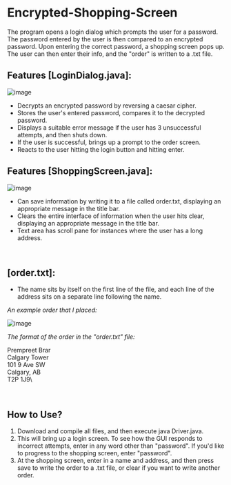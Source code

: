 # Encrypted-Shopping-Screen

The program opens a login dialog which prompts the user for a password. The password entered by the user is then compared to an encrypted password.
Upon entering the correct password, a shopping screen pops up. The user can then enter their info, and the "order" is written to a .txt file.

## Features [LoginDialog.java]:
![image](https://user-images.githubusercontent.com/89614923/131058925-299baf5b-c8c8-4c5b-908c-7f0e66562397.png)

  - Decrypts an encrypted password by reversing a caesar cipher.
  - Stores the user's entered password, compares it to the decrypted password.
  - Displays a suitable error message if the user has 3 unsuccessful attempts, and then shuts down.
  - If the user is successful, brings up a prompt to the order screen.
  - Reacts to the user hitting the login button and hitting enter.

## Features [ShoppingScreen.java]:
![image](https://user-images.githubusercontent.com/89614923/131058987-059d649f-4573-4987-b983-4328e697b08c.png)

  - Can save information by writing it to a file called order.txt, displaying an appropriate message in the title bar.
  - Clears the entire interface of information when the user hits clear, displaying an appropriate message in the title bar.
  - Text area has scroll pane for instances where the user has a long address.

&nbsp;

## [order.txt]:
- The name sits by itself on the first line of the file, and each line of the address sits on a separate line following the name.

_An example order that I placed:_

![image](https://user-images.githubusercontent.com/89614923/148914778-8d137a21-679f-4b0c-abaf-a4e0542e9d86.png)

_The format of the order in the "order.txt" file:_

Prempreet Brar\
Calgary Tower\
101 9 Ave SW\
Calgary, AB\
T2P 1J9\

&nbsp;

## How to Use?
1. Download and compile all files, and then execute java Driver.java.
2. This will bring up a login screen. To see how the GUI responds to incorrect attempts, enter in any word other than "password".
   If you'd like to progress to the shopping screen, enter "password".
3. At the shopping screen, enter in a name and address, and then press save to write the order to a .txt file, or clear if you want
   to write another order.
